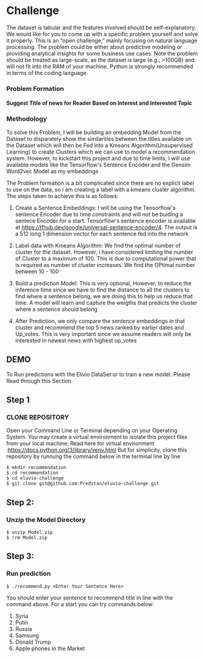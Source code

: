 # Challenge
  The dataset is tabular and the features involved should be self-explanatory. We would like for you to come up with a specific problem yourself and solve it properly. This is an “open challenge,” mainly focusing on natural language processing. The problem could be either about predictive modeling or providing analytical insights for some business use cases. Note the problem should be treated as large-scale, as the dataset is large (e.g., >100GB) and will not fit into the RAM of your machine. Python is strongly recommended in terms of the coding language. 

### Problem Formation
#### Suggest Title of news for Reader Based on Interest and Interested Topic


### Methodology
To solve this Problem, I will be building an embedding Model from the Dataset to disparately show the similarities between the titles available on the Dataset which will then be Fed into a Kmeans Algorithm(Unsupervised Learning) to create Clusters which we can use to model a recommendation system. However, to kickstart this project and due to time limits, I will use available models like the Tensorflow's Sentence Encoder and the Gensim Word2vec Model as my embeddings

The Problem formation is a bit complicated since there are no explicit label to use on the data, so i am creating a label with a kmeans cluster algorithm.
The steps taken to achieve this is as follows:
1. Create a Sentence Embeddings: I will be using the Tensorflow's sentence Encoder due to time constraints and will not be buiding a sentece Encoder for a start. Tensorflow's sentence encoder is available at https://tfhub.dev/google/universal-sentence-encoder/4. The output is a 512 long 1 dimension vector for each sentence fed into the network


2. Label data with Kmeans Algorithm: We find the optimal number of cluster for the dataset. However, i have considered limiting the number of Cluster to a maximum of 100. This is due to computational power that is required as number of cluster increases. We find the OPtimal number between 10 - 100

3. Build a prediction Model: This is very optional, However, to reduce the inference time since we have to find the distance to all the clusters to find where a sentence belong, we are doing this to help us reduce that time. A model will learn and capture the weigths that predicts the cluster where a sentence should belong

4. After Prediction, we only compare the sentence embeddings in that cluster and recommend the top 5 news ranked by earlier dates and Up_votes. This is very important since we assume readers will only be interested in newest news with highest up_votes

## DEMO
To Run predictions with the Elivio DataSet or to train a new model. Please Read through this Section. 
## Step 1
### CLONE REPOSITORY
Open your Command Line or Terminal depending on your Operating System. You may create a virtual environment to isolate this project files from your local machine;
Read here for virtual environment :https://docs.python.org/3/library/venv.html
But for simplicity, clone this repository by runnung the command below in the terminal line by line
```
$ mkdir recommendation
$ cd recommendation
$ cd eluvio-challenge
$ git clone git@github.com:Predstan/eluvio-challenge.git
```

## Step 2:
### Unzip the Model Directory 
```
$ unzip Model.zip
$ !rm Model.zip
```
## Step 3: 
### Run prediction
```
$ ./recommend.py <Enter Your Sentence Here>
```
You should enter your sentence to recommend title in line with the command above. For a start you can try commands below:
1. Syria
2. Putin
3. Russia
4. Samsung
5. Donald Trump
6. Apple phones in the Market

